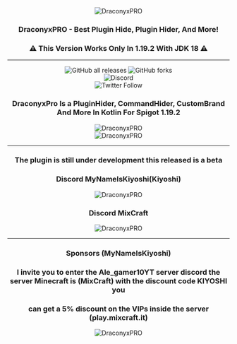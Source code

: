 <div align="center">
 <img src="https://i.imgur.com/udK3Dvr.png" alt="DraconyxPRO">
</div>
<div align="center"><h3>DraconyxPRO - Best Plugin Hide, Plugin Hider, And More!</h3>
<h3>⚠ This Version Works Only In 1.19.2 With JDK 18 ⚠</h3>
</div>

---
<div align="center">
<img alt="GitHub all releases" src="https://img.shields.io/github/downloads/MyNameIsKiyoshi/DraconyxPRO/total?color=blue&style=for-the-badge">
<img alt="GitHub forks" src="https://img.shields.io/github/forks/MyNameIsKiyoshi/DraconyxPRO?color=blue&style=for-the-badge">
</div>
<div align="center">
<img alt="Discord" src="https://img.shields.io/discord/1024629526518562876?color=blue&label=discord%20online%20members&style=for-the-badge">
</div>
<div align="center">
<img alt="Twitter Follow" src="https://img.shields.io/twitter/follow/KiyoshiWhitePaw?style=social">
</div>
<div align="center">
<h3>DraconyxPro Is a PluginHider, CommandHider, CustomBrand And More In Kotlin For Spigot 1.19.2</h3>
</div>
<div align="center">
 <img src="https://i.imgur.com/ZTjVoQL.png" alt="DraconyxPRO">
</div>
<div align="center">
 <img src="https://i.imgur.com/mSrBe6L.png" alt="DraconyxPRO">
</div>

---

<div align="center">
<h3>The plugin is still under development this released is a beta</h3>
<h3>Discord MyNameIsKiyoshi(Kiyoshi)</h3>
</div>

<div align="center">
 <img src="https://i.imgur.com/HEkjwKp.gif" alt="DraconyxPRO">
</div>

<div align="center">
<h3>Discord MixCraft</h3>
</div>
<div align="center">
 <img src="https://i.imgur.com/qCyVFen.png" alt="DraconyxPRO">
</div>

---


<div align="center">
<h3>Sponsors (MyNameIsKiyoshi)</h3>
<h3>I invite you to enter the Ale_gamer10YT server discord the server Minecraft is (MixCraft) with the discount code KIYOSHI you </h3>
<h3>can get a 5% discount on the VIPs inside the server (play.mixcraft.it)</h3>
</div>
<div align="center">
 <img src="https://i.imgur.com/DBcaoM7.png" alt="DraconyxPRO">
</div>
